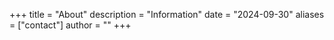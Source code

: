 +++
title = "About"
description = "Information"
date = "2024-09-30"
aliases = ["contact"]
author = ""
+++
